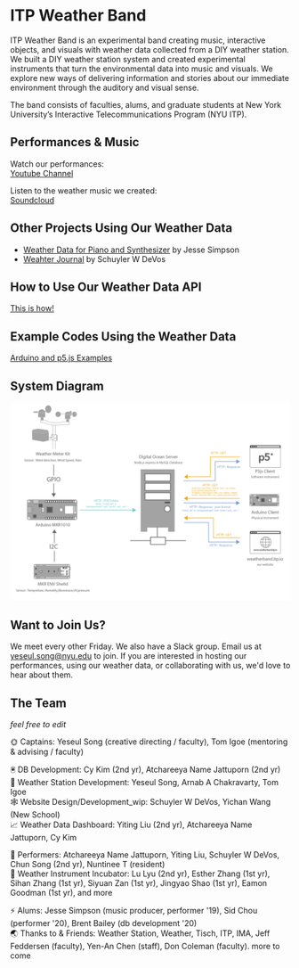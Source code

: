 # ITP Weather Band

ITP Weather Band is an experimental band creating music, interactive objects, and visuals with weather data collected from a DIY weather station. We built a DIY weather station system and created experimental instruments that turn the environmental data into music and visuals. We explore new ways of delivering information and stories about our immediate environment through the auditory and visual sense. 

The band consists of faculties, alums, and graduate students at New York University’s Interactive Telecommunications Program (NYU ITP). 

## Performances & Music

Watch our performances:  
[Youtube Channel](https://www.youtube.com/channel/UCe3Dx3kf--1eICcKGkuHcYw/videos)

Listen to the weather music we created:  
[Soundcloud](https://soundcloud.com/itp-weather-band)

## Other Projects Using Our Weather Data
* [Weather Data for Piano and Synthesizer](https://jesse-simpson.com/Weather-Data-for-Piano-and-Synthesizer) by Jesse Simpson
* [Weahter Journal](https://lazordiak.github.io/Weather-Journals/) by Schuyler W DeVos

## How to Use Our Weather Data API

[This is how!](https://github.com/ITPNYU/Weather-Band/tree/main/database-api)

## Example Codes Using the Weather Data

[Arduino and p5.js Examples](https://github.com/ITPNYU/Weather-Band/tree/main/get_weather_data)

## System Diagram

![system diagaram connecting arduino to server which connects to webclient and arduino client](https://github.com/ITPNYU/Weather-Band/blob/main/database-api/system_diagram.png)

## Want to Join Us?

We meet every other Friday. We also have a Slack group. Email us at yeseul.song@nyu.edu to join. If you are interested in hosting our performances, using our weather data, or collaborating with us, we'd love to hear about them.

## The Team 
*feel free to edit*

🌞 Captains: Yeseul Song (creative directing / faculty), Tom Igoe (mentoring & advising / faculty)  

🖲 DB Development: Cy Kim (2nd yr), Atchareeya Name Jattuporn (2nd yr)  
📡 Weather Station Development: Yeseul Song, Arnab A Chakravarty, Tom Igoe  
🕸 Website Design/Development_wip: Schuyler W DeVos, Yichan Wang (New School)    
📈 Weather Data Dashboard: Yiting Liu (2nd yr), Atchareeya Name Jattuporn, Cy Kim  

🥁 Performers: Atchareeya Name Jattuporn, Yiting Liu, Schuyler W DeVos, Chun Song (2nd yr), Nuntinee T (resident)  
🐣 Weather Instrument Incubator: Lu Lyu (2nd yr), Esther Zhang (1st yr), Sihan Zhang (1st yr), Siyuan Zan (1st yr), Jingyao Shao (1st yr), Eamon Goodman (1st yr), and more  

⚡️ Alums: Jesse Simpson (music producer, performer '19), Sid Chou (performer '20), Brent Bailey (db development '20)  
🌏 Thanks to & Friends: Weather Station, Weather, Tisch, ITP, IMA, Jeff Feddersen (faculty), Yen-An Chen (staff), Don Coleman (faculty). more to come
